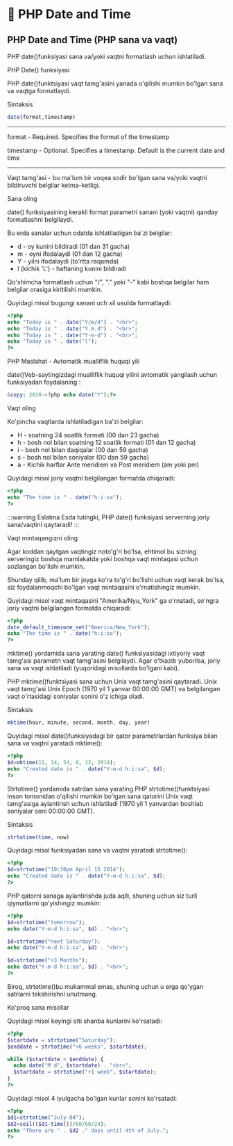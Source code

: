 # 📔 PHP Date and Time

## PHP Date and Time (PHP sana va vaqt)

PHP date()funksiyasi sana va/yoki vaqtni formatlash uchun ishlatiladi.


PHP Date() funksiyasi

PHP date()funktsiyasi vaqt tamg'asini yanada o'qilishi mumkin bo'lgan sana va vaqtga formatlaydi.

Sintaksis

```php
date(format,timestamp)
```
<hr>

format - Required. Specifies the format of the timestamp

timestamp - Optional. Specifies a timestamp. Default is the current date and time
<hr>

Vaqt tamg'asi - bu ma'lum bir voqea sodir bo'lgan sana va/yoki vaqtni bildiruvchi belgilar ketma-ketligi.

Sana oling

date() funksiyasining kerakli format parametri sanani (yoki vaqtni) qanday formatlashni belgilaydi.

Bu erda sanalar uchun odatda ishlatiladigan ba'zi belgilar:

- d - oy kunini bildiradi (01 dan 31 gacha)
- m - oyni ifodalaydi (01 dan 12 gacha)
- Y - yilni ifodalaydi (to'rtta raqamda)
- l (kichik 'L') - haftaning kunini bildiradi

Qo'shimcha formatlash uchun "/", "." yoki "-" kabi boshqa belgilar ham belgilar orasiga kiritilishi mumkin.

Quyidagi misol bugungi sanani uch xil usulda formatlaydi:

```php
<?php
echo "Today is " . date("Y/m/d") . "<br>";
echo "Today is " . date("Y.m.d") . "<br>";
echo "Today is " . date("Y-m-d") . "<br>";
echo "Today is " . date("l");
?>
```

PHP Maslahat - Avtomatik mualliflik huquqi yili

date()Veb-saytingizdagi mualliflik huquqi yilini avtomatik yangilash uchun funksiyadan foydalaning :

```php
&copy; 2010-<?php echo date("Y");?>
```

Vaqt oling

Ko'pincha vaqtlarda ishlatiladigan ba'zi belgilar:

- H - soatning 24 soatlik formati (00 dan 23 gacha)
- h - bosh nol bilan soatning 12 soatlik formati (01 dan 12 gacha)
- i - bosh nol bilan daqiqalar (00 dan 59 gacha)
- s - bosh nol bilan soniyalar (00 dan 59 gacha)
- a - Kichik harflar Ante meridiem va Post meridiem (am yoki pm)

Quyidagi misol joriy vaqtni belgilangan formatda chiqaradi:

```php
<?php
echo "The time is " . date("h:i:sa");
?>
```

:::warning Eslatma
Esda tutingki, PHP date() funksiyasi serverning joriy sana/vaqtini qaytaradi!
:::

Vaqt mintaqangizni oling

Agar koddan qaytgan vaqtingiz noto'g'ri bo'lsa, ehtimol bu sizning serveringiz boshqa mamlakatda yoki boshqa vaqt mintaqasi uchun sozlangan bo'lishi mumkin.

Shunday qilib, ma'lum bir joyga ko'ra to'g'ri bo'lishi uchun vaqt kerak bo'lsa, siz foydalanmoqchi bo'lgan vaqt mintaqasini o'rnatishingiz mumkin.

Quyidagi misol vaqt mintaqasini "Amerika/Nyu_York" ga o'rnatadi, so'ngra joriy vaqtni belgilangan formatda chiqaradi:

```php
<?php
date_default_timezone_set("America/New_York");
echo "The time is " . date("h:i:sa");
?>
```

mktime() yordamida sana yarating
date() funksiyasidagi ixtiyoriy vaqt tamg'asi parametri vaqt tamg'asini belgilaydi. Agar o'tkazib yuborilsa, joriy sana va vaqt ishlatiladi (yuqoridagi misollarda bo'lgani kabi).

PHP mktime()funktsiyasi sana uchun Unix vaqt tamg'asini qaytaradi. Unix vaqt tamg'asi Unix Epoch (1970 yil 1 yanvar 00:00:00 GMT) va belgilangan vaqt o'rtasidagi soniyalar sonini o'z ichiga oladi.

Sintaksis

```php
mktime(hour, minute, second, month, day, year)
```

Quyidagi misol date()funksiyadagi bir qator parametrlardan funksiya bilan sana va vaqtni yaratadi mktime():

```php
<?php
$d=mktime(11, 14, 54, 8, 12, 2014);
echo "Created date is " . date("Y-m-d h:i:sa", $d);
?>
```

Strtotime() yordamida satrdan sana yarating
PHP strtotime()funktsiyasi inson tomonidan o'qilishi mumkin bo'lgan sana qatorini Unix vaqt tamg'asiga aylantirish uchun ishlatiladi (1970 yil 1 yanvardan boshlab soniyalar soni 00:00:00 GMT).

Sintaksis

```php
strtotime(time, now)
```

Quyidagi misol funksiyadan sana va vaqtni yaratadi strtotime():

```php
<?php
$d=strtotime("10:30pm April 15 2014");
echo "Created date is " . date("Y-m-d h:i:sa", $d);
?>
```

PHP qatorni sanaga aylantirishda juda aqlli, shuning uchun siz turli qiymatlarni qo'yishingiz mumkin:

```php
<?php
$d=strtotime("tomorrow");
echo date("Y-m-d h:i:sa", $d) . "<br>";

$d=strtotime("next Saturday");
echo date("Y-m-d h:i:sa", $d) . "<br>";

$d=strtotime("+3 Months");
echo date("Y-m-d h:i:sa", $d) . "<br>";
?>
```

Biroq, strtotime()bu mukammal emas, shuning uchun u erga qo'ygan satrlarni tekshirishni unutmang.

Ko'proq sana misollar

Quyidagi misol keyingi olti shanba kunlarini ko'rsatadi:

```php
<?php
$startdate = strtotime("Saturday");
$enddate = strtotime("+6 weeks", $startdate);

while ($startdate < $enddate) {
  echo date("M d", $startdate) . "<br>";
  $startdate = strtotime("+1 week", $startdate);
}
?>
```

Quyidagi misol 4 iyulgacha bo'lgan kunlar sonini ko'rsatadi:

```php
<?php
$d1=strtotime("July 04");
$d2=ceil(($d1-time())/60/60/24);
echo "There are " . $d2 ." days until 4th of July.";
?>
```






























